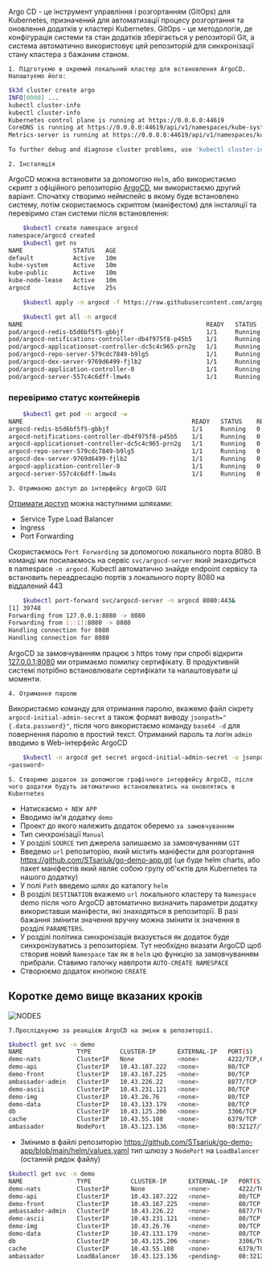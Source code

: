 Argo CD - це інструмент управління і розгортанням (GitOps) для Kubernetes, призначений для автоматизації процесу розгортання та оновлення додатків у кластері Kubernetes. GitOps - це методологія, де конфігурація системи та стан додатків зберігається у репозиторії Git, а система автоматично використовує цей репозиторій для синхронізації стану кластера з бажаним станом.

    1. Підготуємо в окремий локальний кластер для встановлення ArgoCD. Налаштуємо його:

```bash 
$k3d cluster create argo
INFO[0000] ...                                               
kubectl cluster-info
kubectl cluster-info
Kubernetes control plane is running at https://0.0.0.0:44619
CoreDNS is running at https://0.0.0.0:44619/api/v1/namespaces/kube-system/services/kube-dns:dns/proxy
Metrics-server is running at https://0.0.0.0:44619/api/v1/namespaces/kube-system/services/https:metrics-server:https/proxy

To further debug and diagnose cluster problems, use 'kubectl cluster-info dump'.
```

    2. Інсталяція
ArgoCD можна встановити за допомогою `Helm`, або використаємо скрипт з офіційного репозиторію [ArgoCD](https://argo-cd.readthedocs.io/en/stable/#quick-start), ми використаємо другий варіант. Спочатку створимо неймспейс в якому буде встановлено систему, потім скористаємось скриптом (маніфестом) для інсталяції та перевіримо стан системи після встановлення:

```bash
    $kubectl create namespace argocd
namespace/argocd created
    $kubectl get ns
NAME              STATUS   AGE
default           Active   10m
kube-system       Active   10m
kube-public       Active   10m
kube-node-lease   Active   10m
argocd            Active   25s

    $kubectl apply -n argocd -f https://raw.githubusercontent.com/argoproj/argo-cd/stable/manifests/install.yaml

    $kubectl get all -n argocd
NAME                                                   READY   STATUS    RESTARTS   AGE
pod/argocd-redis-b5d6bf5f5-gbbjf                       1/1     Running   0          57s
pod/argocd-notifications-controller-db4f975f8-p45b5    1/1     Running   0          57s
pod/argocd-applicationset-controller-dc5c4c965-prn2g   1/1     Running   0          57s
pod/argocd-repo-server-579cdc7849-b9lg5                1/1     Running   0          57s
pod/argocd-dex-server-9769d6499-fjlb2                  1/1     Running   0          57s
pod/argocd-application-controller-0                    1/1     Running   0          56s
pod/argocd-server-557c4c6dff-lmw4s                     1/1     Running   0          56s
```

### перевіримо статус контейнерів

```bash
    $kubectl get pod -n argocd -w
NAME                                               READY   STATUS    RESTARTS   AGE
argocd-redis-b5d6bf5f5-gbbjf                       1/1     Running   0          2m43s
argocd-notifications-controller-db4f975f8-p45b5    1/1     Running   0          2m43s
argocd-applicationset-controller-dc5c4c965-prn2g   1/1     Running   0          2m43s
argocd-repo-server-579cdc7849-b9lg5                1/1     Running   0          2m43s
argocd-dex-server-9769d6499-fjlb2                  1/1     Running   0          2m43s
argocd-application-controller-0                    1/1     Running   0          2m42s
argocd-server-557c4c6dff-lmw4s                     1/1     Running   0          2m42s
```
    3. Отримаємо доступ до інтерфейсу ArgoCD GUI 
[Отримати доступ](https://argo-cd.readthedocs.io/en/stable/getting_started/#3-access-the-argo-cd-api-server) можна наступними шляхами:  
- Service Type Load Balancer  
- Ingress  
- Port Forwarding 

Скористаємось `Port Forwarding` за допомогою локального порта 8080. В команді ми посилаємось на сервіс `svc/argocd-server` який знаходиться в namespace `-n argocd`. Kubectl автоматично знайде endpoint сервісу та встановить переадресацію портів з локального порту 8080 на віддалений 443 

```bash
    $kubectl port-forward svc/argocd-server -n argocd 8080:443&
[1] 39748
Forwarding from 127.0.0.1:8080 -> 8080
Forwarding from [::1]:8080 -> 8080
Handling connection for 8080
Handling connection for 8080
```
ArgoCD за замовчуванням працює з https тому при спробі відкрити [127.0.0.1:8080](https://127.0.0.1:8080/) ми отримаємо помилку сертифікату. В продуктивній системі потрібно встановлювати сертифікати та налаштовувати ці моменти. 

    4. Отримання паролю
Використаємо команду для отримання паролю, вкажемо файл сікрету `argocd-initial-admin-secret` а також формат  виводу `jsonpath="{.data.password}"`, після чого використаємо команду `base64 -d` для повернення паролю в простий текст. Отриманий пароль та логін `admin` вводимо в Web-інтерфейс ArgoCD

```bash
    $kubectl -n argocd get secret argocd-initial-admin-secret -o jsonpath="{.data.password}"|base64 -d;echo
<password>
```
    5. Створимо додаток за допомогою графічного інтерфейсу ArgoCD, після чого додатки будуть автоматично встановлюватись на оновлятись в Kubernetes
- Натискаємо `+ NEW APP` 
- Вводимо ім'я додатку `demo`
- Проект до якого належить додаток оберемо `за замовчуванням`
- Тип синхронізації `Manual` 
- У розділі `SOURCE` тип джерела залишаємо за замовчуванням `GIT`
- Введемо `url` репозиторію, який містить маніфести для розгортання https://github.com/STsariuk/go-demo-app.git (це буде helm charts, або пакет маніфестів який являє собою групу об'єктів для Kubernetes та нашого додатку)
- У полі `Path` введемо шлях до каталогу `helm`   
- В розділі `DESTINATION` вкажемо `url` локального кластеру та `Namespace` demo після чого ArgoCD автоматично визначить параметри додатку використавши маніфести, які знаходяться в репозиторії. В разі бажання змінити значення вручну можна змінити іх значення в розділі `PARAMETERS`.  
- У розділі політика синхронізація вказується як додаток буде синхронізуватись з репозиторієм. Тут необхідно вказати ArgoCD щоб створив новий `Namespace` так як в `helm` цю функцію за замовчуванням прибрали. Ставимо галочку навпроти `AUTO-CREATE NAMESPACE`   
- Створюємо додаток кнопкою `CREATE`


## Коротке демо вище вказаних кроків
![NODES](.data/poc.gif)


    7.Прослідкуємо за реакцією ArgoCD на зміни в репозиторії.
 
```bash
$kubectl get svc -n demo
NAME               TYPE        CLUSTER-IP      EXTERNAL-IP   PORT(S)                                                 AGE
demo-nats          ClusterIP   None            <none>        4222/TCP,6222/TCP,8222/TCP,7777/TCP,7422/TCP,7522/TCP   8m38s
demo-api           ClusterIP   10.43.187.222   <none>        80/TCP                                                  8m38s
demo-front         ClusterIP   10.43.167.225   <none>        80/TCP                                                  8m38s
ambassador-admin   ClusterIP   10.43.226.22    <none>        8877/TCP                                                8m38s
demo-ascii         ClusterIP   10.43.231.121   <none>        80/TCP                                                  8m38s
demo-img           ClusterIP   10.43.26.76     <none>        80/TCP                                                  8m38s
demo-data          ClusterIP   10.43.133.179   <none>        80/TCP                                                  8m38s
db                 ClusterIP   10.43.125.206   <none>        3306/TCP                                                8m38s
cache              ClusterIP   10.43.55.108    <none>        6379/TCP                                                8m38s
ambassador         NodePort    10.43.123.136   <none>        80:32127/TCP                                            8m38s
```

- Змінимо в файлі репозиторію https://github.com/STsariuk/go-demo-app/blob/main/helm/values.yaml тип шлюзу з `NodePort` на `LoadBalancer` (останній рядок файлу)

```bash
$kubectl get svc -n demo
NAME               TYPE           CLUSTER-IP      EXTERNAL-IP   PORT(S)                                                 AGE
demo-nats          ClusterIP      None            <none>        4222/TCP,6222/TCP,8222/TCP,7777/TCP,7422/TCP,7522/TCP   10m
demo-api           ClusterIP      10.43.187.222   <none>        80/TCP                                                  10m
demo-front         ClusterIP      10.43.167.225   <none>        80/TCP                                                  10m
ambassador-admin   ClusterIP      10.43.226.22    <none>        8877/TCP                                                10m
demo-ascii         ClusterIP      10.43.231.121   <none>        80/TCP                                                  10m
demo-img           ClusterIP      10.43.26.76     <none>        80/TCP                                                  10m
demo-data          ClusterIP      10.43.133.179   <none>        80/TCP                                                  10m
db                 ClusterIP      10.43.125.206   <none>        3306/TCP                                                10m
cache              ClusterIP      10.43.55.108    <none>        6379/TCP                                                10m
ambassador         LoadBalancer   10.43.123.136   <pending>     80:32127/TCP                                            10m
```




